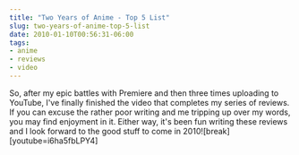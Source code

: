 ```yaml
---
title: "Two Years of Anime - Top 5 List"
slug: two-years-of-anime-top-5-list
date: 2010-01-10T00:56:31-06:00
tags:
- anime
- reviews
- video
---
```

So, after my epic battles with Premiere and then three times uploading to YouTube, I've finally finished the video that completes my series of reviews. If you can excuse the rather poor writing and me tripping up over my words, you may find enjoyment in it. Either way, it's been fun writing these reviews and I look forward to the good stuff to come in 2010![break]
[youtube=i6ha5fbLPY4]
